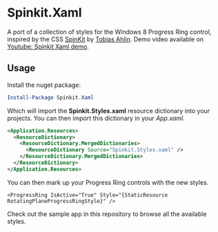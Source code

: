 Spinkit.Xaml
============

A port of a collection of styles for the Windows 8 Progress Ring control, inspired by the CSS [SpinKit][sk] by [Tobias Ahlin][ta]. Demo video available on [Youtube: Spinkit Xaml demo][yt].

Usage
-----

Install the nuget package:

```PowerShell
Install-Package Spinkit.Xaml
```

Which will import the **Spinkit.Styles.xaml** resource dictionary into your projects. You can then import this dictionary in your *App.xaml*.

```Xml
<Application.Resources>
  <ResourceDictionary>
    <ResourceDictionary.MergedDictionaries>
      <ResourceDictionary Source="Spinkit.Styles.xaml" />
    </ResourceDictionary.MergedDictionaries>
  </ResourceDictionary>
</Application.Resources>
```

You can then mark up your Progress Ring controls with the new styles.

```Xmal
<ProgressRing IsActive="True" Style="{StaticResource RotatingPlaneProgressRingStyle}" />
```

Check out the sample app in this repository to browse all the available styles.

[sk]: http://tobiasahlin.com/spinkit/
[ta]: https://twitter.com/tobiasahlin
[yt]: http://www.youtube.com/watch?v=Lr5EulwTYz0
